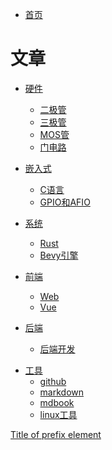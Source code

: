 - [首页](./README.md)

# 文章
- [硬件]()
    - [二极管](./hardware/二极管.md)
    - [三极管](./hardware/三极管.md)
    - [MOS管](./hardware/MOS管.md)
    - [门电路](./hardware/门电路.md)

- [嵌入式]()
    - [C语言](./embedded/C语言.md)
    - [GPIO和AFIO](./embedded/GPIO和AFIO.md)

- [系统]()
    - [Rust](./system/rust/rust.md)
    - [Bevy引擎](./system/rust/bevy.md)

- [前端]()
    - [Web](./frontend/web.md)
    - [Vue](./frontend/vue/vue.md)

- [后端]()
    - [后端开发](./backend/后端开发.md)

<!-- - [算法]()
    - [](./algorithm/README.md) -->

<!-- - [数学]()
    - [积分](./math/积分.md)
    - [微分](./math/微分.md) -->

- [工具]()
    - [github](./tools/github.md)
    - [markdown](./tools/markdown.md)
    - [mdbook](./tools/mdbook.md)
    - [linux工具](./tools/linux工具.md)

[Title of prefix element](./tools/linux工具.md)
